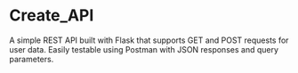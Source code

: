 # Create_API
A simple REST API built with Flask that supports GET and POST requests for user data. Easily testable using Postman with JSON responses and query parameters.
